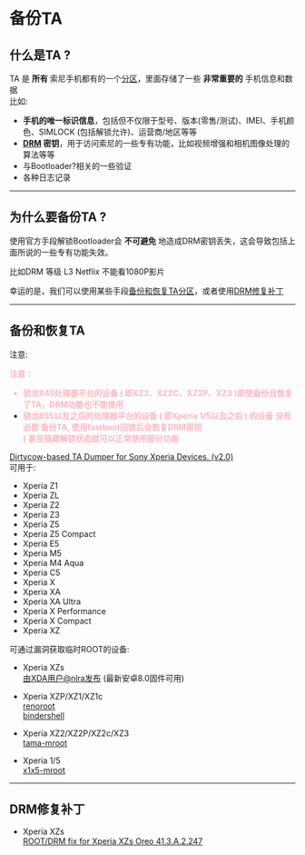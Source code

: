 # 备份TA

## 什么是TA ?

TA 是 **所有** 索尼手机都有的一个[分区](https://segmentfault.com/a/1190000021601415)，里面存储了一些 **非常重要的** 手机信息和数据  
比如:

* **手机的唯一标识信息**，包括但不仅限于型号、版本(零售/测试)、IMEI、手机颜色、SIMLOCK (包括解锁允许)、运营商/地区等等
* **[DRM](https://zh.wikipedia.org/wiki/%E6%95%B0%E5%AD%97%E7%89%88%E6%9D%83%E7%AE%A1%E7%90%86) 密钥**，用于访问索尼的一些专有功能，比如视频增强和相机图像处理的算法等等  
* 与Bootloader?相关的一些验证
* 各种日志记录

----

## 为什么要备份TA ?

使用官方手段解锁Bootloader会 **不可避免** 地造成DRM密钥丢失，这会导致包括上面所说的一些专有功能失效。  

比如DRM 等级 L3 Netflix 不能看1080P影片  

幸运的是，我们可以使用某些手段[备份和恢复TA分区](#备份和恢复ta)，或者使用[DRM修复补丁](#drm修复补丁)

----

## 备份和恢复TA

注意:


<font color=#FFB6C1 > <b> 注意：   
*  骁龙845处理器平台的设备 ( 即XZ2、XZ2C、XZ2P、XZ3 )即使备份且恢复了TA，DRM功能也不能使用  
*  骁龙855以及之后的处理器平台的设备 ( 即Xperia 1/5以及之后 ) 的设备 **没有必要** 备份TA, 使用fastboot回锁后会恢复DRM密钥  
( 甚至隐藏解锁状态就可以正常使用部分功能 </b> </font>

[Dirtycow-based TA Dumper for Sony Xperia Devices. (v2.0)](https://forum.xda-developers.com/t/universal-dirtycow-based-ta-backup-v2.3514236/)  
可用于:  

* Xperia Z1  
* Xperia ZL  
* Xperia Z2  
* Xperia Z3  
* Xperia Z5  
* Xperia Z5 Compact  
* Xperia E5  
* Xperia M5  
* Xperia M4 Aqua  
* Xperia C5  
* Xperia X  
* Xperia XA  
* Xperia XA Ultra  
* Xperia X Performance  
* Xperia X Compact  
* Xperia XZ  

可通过漏洞获取临时ROOT的设备:  

* Xperia XZs  
  [由XDA用户@nlra发布](https://forum.xda-developers.com/t/possible-way-to-backup-ta-drm-keys-maybe.4149145/post-85387751) (最新安卓8.0固件可用)

* Xperia XZP/XZ1/XZ1c  
  [renoroot](https://forum.xda-developers.com/t/xz1c-xz1-xzp-temp-root-exploit-to-backup-drm-keys-implemented.3795510/)  
  [bindershell](https://forum.xda-developers.com/t/xz1c-xz1-xzp-temp-root-exploit-via-cve-2019-2215-including-magisk-setup-locked-bl.4046641/)
* Xperia XZ2/XZ2P/XZ2c/XZ3  
  [tama-mroot](https://forum.xda-developers.com/t/xz2-xz2c-xz2p-xz3-temp-root-exploit-via-cve-2020-0041-including-magisk-setup.4099131/)
* Xperia 1/5  
  [x1x5-mroot](https://forum.xda-developers.com/t/xperia-1-5-temp-root-exploit-via-cve-2020-0041-including-magisk-setup.4146103/)

----

## DRM修复补丁

* Xperia XZs  
  [ROOT/DRM fix for Xperia XZs Oreo 41.3.A.2.247](https://forum.xda-developers.com/t/root-drm-fix-for-xperia-xzs-oreo-41-3-a-2-247.3726911/)